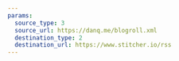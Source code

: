 ```yaml
---
params:
  source_type: 3
  source_url: https://danq.me/blogroll.xml
  destination_type: 2
  destination_url: https://www.stitcher.io/rss
---
```

